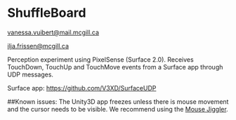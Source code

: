 # ShuffleBoard

vanessa.vuibert@mail.mcgill.ca

ilja.frissen@mcgill.ca

Perception experiment using PixelSense (Surface 2.0).
Receives TouchDown, TouchUp and TouchMove events from a Surface app through UDP messages.

Surface app: https://github.com/V3XD/SurfaceUDP

##Known issues:
The Unity3D app freezes unless there is mouse movement and the cursor needs to be visible.
We recommend using the [Mouse Jiggler](https://mousejiggler.codeplex.com/).